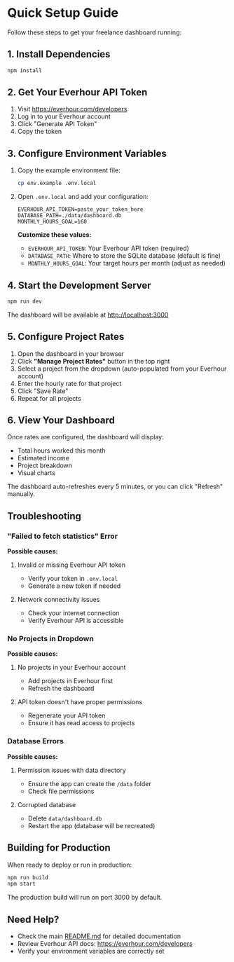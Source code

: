 # Quick Setup Guide

Follow these steps to get your freelance dashboard running:

## 1. Install Dependencies

```bash
npm install
```

## 2. Get Your Everhour API Token

1. Visit https://everhour.com/developers
2. Log in to your Everhour account
3. Click "Generate API Token"
4. Copy the token

## 3. Configure Environment Variables

1. Copy the example environment file:
   ```bash
   cp env.example .env.local
   ```

2. Open `.env.local` and add your configuration:
   ```env
   EVERHOUR_API_TOKEN=paste_your_token_here
   DATABASE_PATH=./data/dashboard.db
   MONTHLY_HOURS_GOAL=160
   ```

   **Customize these values:**
   - `EVERHOUR_API_TOKEN`: Your Everhour API token (required)
   - `DATABASE_PATH`: Where to store the SQLite database (default is fine)
   - `MONTHLY_HOURS_GOAL`: Your target hours per month (adjust as needed)

## 4. Start the Development Server

```bash
npm run dev
```

The dashboard will be available at [http://localhost:3000](http://localhost:3000)

## 5. Configure Project Rates

1. Open the dashboard in your browser
2. Click **"Manage Project Rates"** button in the top right
3. Select a project from the dropdown (auto-populated from your Everhour account)
4. Enter the hourly rate for that project
5. Click "Save Rate"
6. Repeat for all projects

## 6. View Your Dashboard

Once rates are configured, the dashboard will display:
- Total hours worked this month
- Estimated income
- Project breakdown
- Visual charts

The dashboard auto-refreshes every 5 minutes, or you can click "Refresh" manually.

## Troubleshooting

### "Failed to fetch statistics" Error

**Possible causes:**
1. Invalid or missing Everhour API token
   - Verify your token in `.env.local`
   - Generate a new token if needed

2. Network connectivity issues
   - Check your internet connection
   - Verify Everhour API is accessible

### No Projects in Dropdown

**Possible causes:**
1. No projects in your Everhour account
   - Add projects in Everhour first
   - Refresh the dashboard

2. API token doesn't have proper permissions
   - Regenerate your API token
   - Ensure it has read access to projects

### Database Errors

**Possible causes:**
1. Permission issues with data directory
   - Ensure the app can create the `/data` folder
   - Check file permissions

2. Corrupted database
   - Delete `data/dashboard.db`
   - Restart the app (database will be recreated)

## Building for Production

When ready to deploy or run in production:

```bash
npm run build
npm start
```

The production build will run on port 3000 by default.

## Need Help?

- Check the main [README.md](./README.md) for detailed documentation
- Review Everhour API docs: https://everhour.com/developers
- Verify your environment variables are correctly set

